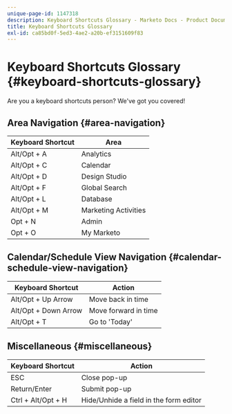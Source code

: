 ```yaml
---
unique-page-id: 1147318
description: Keyboard Shortcuts Glossary - Marketo Docs - Product Documentation
title: Keyboard Shortcuts Glossary
exl-id: ca85bd0f-5ed3-4ae2-a20b-ef3151609f83
---
```

# Keyboard Shortcuts Glossary {#keyboard-shortcuts-glossary}

Are you a keyboard shortcuts person? We've got you covered!

## Area Navigation {#area-navigation}

| Keyboard Shortcut |Area |
|---|---|
| Alt/Opt + A |Analytics |
| Alt/Opt + C |Calendar |
| Alt/Opt + D |Design Studio |
| Alt/Opt + F |Global Search |
| Alt/Opt + L |Database |
| Alt/Opt + M |Marketing Activities |
| Opt + N |Admin |
| Opt + O |My Marketo |

## Calendar/Schedule View Navigation  {#calendar-schedule-view-navigation}

| Keyboard Shortcut |Action |
|---|---|
| Alt/Opt + Up Arrow |Move back in time |
| Alt/Opt + Down Arrow |Move forward in time |
| Alt/Opt + T |Go to 'Today' |

## Miscellaneous {#miscellaneous}

| Keyboard Shortcut |Action |
|---|---|
| ESC |Close pop-up |
| Return/Enter |Submit pop-up |
| Ctrl + Alt/Opt + H |Hide/Unhide a field in the form editor |
